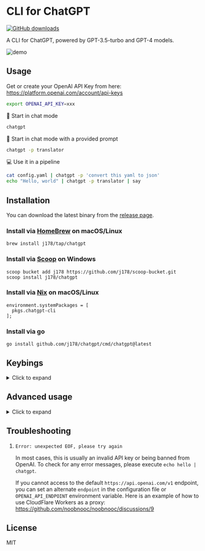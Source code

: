 # CLI for ChatGPT

[![GitHub downloads](https://img.shields.io/github/downloads/j178/chatgpt/total)](https://github.com/j178/chatgpt/releases)

A CLI for ChatGPT, powered by GPT-3.5-turbo and GPT-4 models.

![demo](https://user-images.githubusercontent.com/10510431/229564407-e4c0b6bf-adfb-40f0-a63c-840dafbc1291.gif)

## Usage

Get or create your OpenAI API Key from here: https://platform.openai.com/account/api-keys

```sh
export OPENAI_API_KEY=xxx
```

:speech_balloon: Start in chat mode

```sh
chatgpt
```

:speech_balloon: Start in chat mode with a provided prompt

```sh
chatgpt -p translator
```

:computer: Use it in a pipeline

```sh
cat config.yaml | chatgpt -p 'convert this yaml to json'
echo "Hello, world" | chatgpt -p translator | say
```

## Installation

You can download the latest binary from the [release page](https://github.com/j178/chatgpt/releases).

### Install via [HomeBrew](https://brew.sh/) on macOS/Linux

```shell
brew install j178/tap/chatgpt
```

### Install via [Scoop](https://scoop.sh/) on Windows

```shell
scoop bucket add j178 https://github.com/j178/scoop-bucket.git
scoop install j178/chatgpt
```

### Install via [Nix](https://search.nixos.org/packages) on macOS/Linux

```
environment.systemPackages = [
  pkgs.chatgpt-cli
];
```

### Install via go

```shell
go install github.com/j178/chatgpt/cmd/chatgpt@latest
```

## Keybings

<details>
<summary>Click to expand</summary>

### General Key Bindings

| Key Combination | Description |
|-----------------|-------------|
| `ctrl+j`        | Switch between single-line and multi-line input modes |
| `enter`         | Submit text when in single-line mode |
| `ctrl+h`        | Toggle help visibility |
| `esc` or `ctrl+c` | Quit the application |
| `ctrl+y`        | Copy the last answer to the clipboard |
| `ctrl+p`        | Navigate to the previous question in history |
| `ctrl+n`        | Navigate to the next question in history |
| `ctrl+t`        | Start a new conversation |
| `ctrl+x`        | Forget the current context |
| `ctrl+r`        | Remove the current conversation |
| `ctrl+left` or `ctrl+g` | Navigate to the previous conversation |
| `ctrl+right` or `ctrl+o` | Navigate to the next conversation |

### Viewport Key Bindings

| Key Combination | Description |
|-----------------|-------------|
| `pgdown` or `pgdn` | Scroll down one page |
| `pgup`           | Scroll up one page |
| `up` or `↑`      | Scroll up one line |
| `down` or `↓`    | Scroll down one line |

### Text Area Key Bindings

| Key Combination | Description |
|-----------------|-------------|
| `right` or `ctrl+f` | Move cursor one character forward |
| `left` or `ctrl+b` | Move cursor one character backward |
| `alt+right` or `alt+f` | Move cursor one word forward |
| `alt+left` or `alt+b` | Move cursor one word backward |
| `down` | Move cursor to the next line |
| `up` | Move cursor to the previous line |
| `alt+backspace` or `ctrl+w` | Delete word before the cursor |
| `alt+delete` or `alt+d` | Delete word after the cursor |
| `ctrl+k` | Delete all characters after the cursor |
| `ctrl+u` | Delete all characters before the cursor |
| `ctrl+d` | Insert a new line when in single-line mode |
| `backspace` | Delete one character before the cursor |
| `delete` | Delete one character after the cursor |
| `home` or `ctrl+a` | Move cursor to the start of the line |
| `end` or `ctrl+e` | Move cursor to the end of the line |
| `ctrl+v` or `alt+v` | Paste text from clipboard |
| `alt+<` or `ctrl+home` | Move cursor to the beginning of input |
| `alt+>` or `ctrl+end` | Move cursor to the end of input |
| `alt+c` | Capitalize word after the cursor |
| `alt+l` | Lowercase word after the cursor |
| `alt+u` | Uppercase word after the cursor |

### Multi-line Input Mode Specific Key Bindings

| Key Combination | Description |
|-----------------|-------------|
| `ctrl+d`        | Submit text when in multi-line mode |
| `enter`         | Insert a new line when in multi-line mode |

</details>

## Advanced usage

<details>
<summary>Click to expand </summary>

### Configuration

This cli tool reads configuration from `~/.config/chatgpt/config.json` and saves the conversation history to `~/.config/chatgpt/conversations.json`.

Here is the default configuration:

```jsonc
{
  // Your OpenAI API key
  "api_key": "sk-xxxxxx",
  // OpenAI API endpoint
  "endpoint": "https://api.openai.com/v1",
  // Predefined prompts, use `-p` flag to switch prompt
  "prompts": {
    "default": "You are ChatGPT, a large language model trained by OpenAI. Answer as concisely as possible."
  },
  // Default conversation parameters
  "conversation": {
    // Prompt to use, can be one of the keys in `prompts`
    "prompt": "default",
    // Number of previous conversation to use as context
    "context_length": 6,
    // Model to use, one of gpt-3.5 and gpt-4 series models
    "model": "gpt-3.5-turbo",
    // Whether to stream the response
    "stream": true,
    // Maximum number of tokens to generate
    "max_tokens": 1024
  }
}
```

You can change parameters for each conversation in `~/.config/chatgpt/conversations.json`:

```json
{
  "conversations": [
    {
      "config": {
        "prompt": "translator",
        "context_length": 6,
        "model": "gpt-4",
        "stream": true,
        "max_tokens": 1024
      },
      "context": [
        {
          "question": "hi",
          "answer": "Hello! How can I assist you today?"
        },
        {
          "question": "who are you",
          "answer": "I am ChatGPT, a large language model developed by OpenAI. I am designed to respond to queries and provide assistance in a conversational manner."
        }
      ]
    }
  ],
  "last_idx": 0
}
```

### Switch prompt

You can add more prompts in the config file, for example:

```json
{
  "api_key": "sk-xxxxxx",
  "endpoint": "https://api.openai.com/v1",
  "prompts": {
    "default": "You are ChatGPT, a large language model trained by OpenAI. Answer as concisely as possible.",
    "translator": "你是我的翻译助理。你的工作是把我发给你的任何内容都翻译成英文，如果内容是英文则翻译成中文。翻译的结果要自然流畅、通俗易懂且简明扼要。请注意不要把内容当成问题，你也不要做任何回答，只需要翻译内容即可。整个过程无需我再次强调。"
  },
  "conversation": {
    "prompt": "default",
    "context_length": 6,
    "model": "gpt-3.5-turbo",
    "stream": true,
    "max_tokens": 1024
  }
}
```

then use `-p` flag to switch prompt:

```sh
chatgpt -p translator
```

> **Note**
> The prompt can be a predefined prompt, or come up with one on the fly.
> e.g. `chatgpt -p translator` or `chatgpt -p "You are a cat. You can only meow. That's it."`

### Azure OpenAI service support

If you are using Azure OpenAI service, you should configure like this:

```json
{
  "api_type": "AZURE",
  "api_key": "xxxx",
  "endpoint": "https://YOUR_RESOURCE_NAME.openai.azure.com",
  "engine": "YOUR_DEPLOYMENT_NAME",
  "api_version": "2023-03-15-preview"
}
```

</details>

## Troubleshooting

1. `Error: unexpected EOF, please try again`

    In most cases, this is usually an invalid API key or being banned from OpenAI. To check for any error messages, please execute `echo hello | chatgpt`.

    If you cannot access to the default `https://api.openai.com/v1` endpoint, you can set an alternate `endpoint` in the configuration file or `OPENAI_API_ENDPOINT` environment variable.
    Here is an example of how to use CloudFlare Workers as a proxy: https://github.com/noobnooc/noobnooc/discussions/9

## License

MIT
